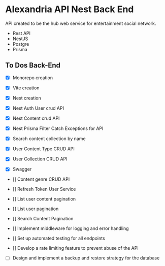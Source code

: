 # Alexandria API Nest Back End

API created to be the hub web service for entertainment social network.

- Rest API
- NestJS
- Postgre
- Prisma

## To Dos Back-End

- [x] Monorepo creation

- [x] Vite creation

- [x] Nest creation

- [x] Nest Auth User crud API

- [x] Nest Content crud API

- [x] Nest Prisma Filter Catch Exceptions for API

- [x] Search content collection by name

- [x] User Content Type CRUD API

- [x] User Collection CRUD API

- [x] Swagger

- [] Content genre CRUD API

- [] Refresh Token User Service

- [] List user content pagination

- [] List user pagination

- [] Search Content Pagination

- [] Implement middleware for logging and error handling

- [] Set up automated testing for all endpoints

- [] Develop a rate limiting feature to prevent abuse of the API

- [ ] Design and implement a backup and restore strategy for the database
